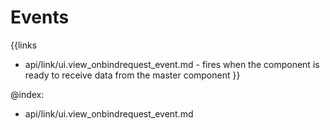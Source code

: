 
Events
=======

{{links
- api/link/ui.view_onbindrequest_event.md - fires when the component is ready to receive data from the master component
}}

@index:
- api/link/ui.view_onbindrequest_event.md


